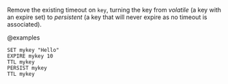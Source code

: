 Remove the existing timeout on `key`, turning the key from _volatile_ (a key
with an expire set) to _persistent_ (a key that will never expire as no timeout
is associated).

@examples

```cli
SET mykey "Hello"
EXPIRE mykey 10
TTL mykey
PERSIST mykey
TTL mykey
```

